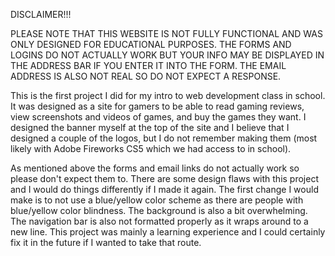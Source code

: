 DISCLAIMER!!!

PLEASE NOTE THAT THIS WEBSITE IS NOT FULLY FUNCTIONAL AND WAS ONLY DESIGNED FOR EDUCATIONAL PURPOSES. THE FORMS AND LOGINS DO NOT ACTUALLY WORK BUT YOUR INFO MAY BE DISPLAYED IN THE ADDRESS BAR IF YOU ENTER IT INTO THE FORM. THE EMAIL ADDRESS IS ALSO NOT REAL SO DO NOT EXPECT A RESPONSE. 

This is the first project I did for my intro to web development class in school. It was designed as a site for gamers to be able to read gaming reviews, view screenshots and videos of games, and buy the games they want. I designed the banner myself at the top of the site and I believe that I designed a couple of the logos, but I do not remember making them (most likely with Adobe Fireworks CS5 which we had access to in school). 

As mentioned above the forms and email links do not actually work so please don't expect them to. There are some design flaws with this project and I would do things differently if I made it again. The first change I would make is to not use a blue/yellow color scheme as there are people with blue/yellow color blindness. The background is also a bit overwhelming. The navigation bar is also not formatted properly as it wraps around to a new line. This project was mainly a learning experience and I could certainly fix it in the future if I wanted to take that route. 